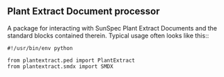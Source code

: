 Plant Extract Document processor
--------
A package for interacting with SunSpec Plant Extract Documents and the
standard blocks contained therein. Typical usage often looks like this::

    #!/usr/bin/env python

    from plantextract.ped import PlantExtract
    from plantextract.smdx import SMDX
